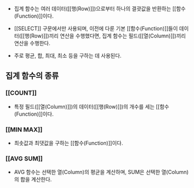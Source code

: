 - 집계 함수는 여러 데이터([[행(Row)]])으로부터 하나의 결괏값을 반환하는 [[함수(Function)]]이다.

- [[SELECT]] 구문에서만 사용되며, 이전에 다룬 기본 [[함수(Function)]]들이 데이터([[행(Row)]])끼리 연산을 수행했다면, 집계 함수는 필드([[열(Column)]])끼리 연산을 수행한다.
- 주로 평균, 합, 최대, 최소 등을 구하는 데 사용된다.


## 집계 함수의 종류
### [[COUNT]]

- 특정 필드([[열(Column)]])의 데이터([[행(Row)]])의 개수를 세는 [[함수(Function)]]이다.
###  [[MIN MAX]]

-  최솟값과 최댓값을 구하는 [[함수(Function)]]이다. 
###  [[AVG SUM]]

- AVG 함수는 선택한 열(Column)의 평균을 계산하며, SUM은 선택한 열(Column)의 합을 계산한다.